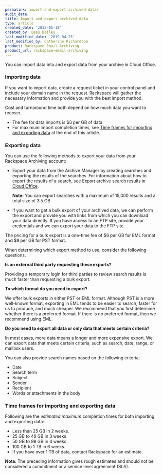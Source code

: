 ```yaml
---
permalink: import-and-export-archived-data/
audit_date:
title: Import and export archived data
type: article
created_date: '2015-05-18'
created_by: Beau Bailey
last_modified_date: '2019-04-23'
last_modified_by: Catherine Richardson
product: Rackspace Email Archiving
product_url: rackspace-email-archiving
---
```


You can import data into and export data from your archive in Cloud
Office.

### Importing data ###

If you want to import data, create a request ticket in your control
panel and include your domain name in the request. Rackspace will gather
the necessary information and provide you with the best import method.

Cost and turnaround time both depend on how much data you want to
recover.

-   The fee for data imports is \$6 per GB of data.
-   For maximum import completion times, see [Time frames for importing
    and exporting data](#maxtime) at the end of this article.

### Exporting data ###

You can use the following methods to export your data from your
Rackspace Archiving account:

-   Export your data from the Archive Manager by creating searches and
    exporting the results of the searches. For information about how to
    export the results of a search, see [Export archive search results
    in Cloud
    Office](/support/how-to/export-archive-search-results-in-cloud-office).

    **Note:** You can export searches with a maximum of 15,000
results and a total size of 3.5 GB.

-   If you want to get a bulk export of your archived data, we can
    perform the export and provide you with links from which you can
    download your data directly. If you have access to an FTP site,
    provide your credentials and we can export your data to the
    FTP site.

The pricing for a bulk export is a one-time fee of \$6 per GB
for EML format and \$9 per GB for PST format.

When determining which export method to use, consider the following
questions.

**Is an external third party requesting these exports?**

Providing a temporary login for third parties to review search results
is much faster than requesting a bulk export.

**To which format do you need to export?**

We offer bulk exports in either PST or EML format. Although PST is a
more well-known format, exporting in EML tends to be easier to search,
faster for us to produce, and much cheaper. We recommend that you first
determine whether there is a preferred format. If there is no preferred
format, then we recommend using EML.

**Do you need to export all data or only data that meets certain criteria?**

In most cases, more data means a longer and more expensive export. We
can export data that meets certain criteria, such as search, date,
range, or mailbox users.

You can also provide search names based on the following criteria:

-   Date
-   Search term
-   Subject
-   Sender
-   Recipient
-   Words or attachments in the body

### Time frames for importing and exporting data ###

Following are the *estimated maximum* completion times for both importing and
exporting data:

-  Less than 25 GB in 2 weeks.
-  25 GB to 49 GB in 3 weeks.
-  50 GB to 99 GB in 4 weeks.
-  100 GB to 1 TB in 6 weeks.
-  If you have over 1 TB of data, contact Rackspace for an estimate.

**Note:** The preceding information gives rough estimates and should not be considered a commitment or a service level agreement (SLA).
